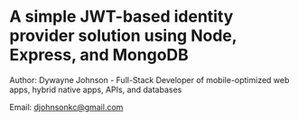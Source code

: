 A simple JWT-based identity provider solution using Node, Express, and MongoDB
================================


Author: Dywayne Johnson - Full-Stack Developer of mobile-optimized web apps, hybrid native apps, APIs, and databases

Email: djohnsonkc@gmail.com
